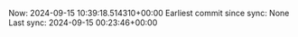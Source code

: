 Now: 2024-09-15 10:39:18.514310+00:00 Earliest commit since sync: None Last sync: 2024-09-15 00:23:46+00:00
